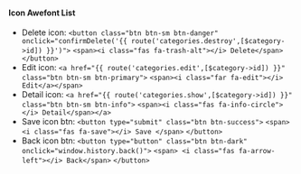 #### Icon Awefont List

-   Delete icon:
    `<button class="btn btn-sm btn-danger" onclick="confirmDelete('{{ route('categories.destroy',[$category->id]) }}')">`
    `<span><i class="fas fa-trash-alt"></i> Delete</span>
    </button>`
-   Edit icon:
    `<a href="{{ route('categories.edit',[$category->id]) }}" class="btn btn-sm btn-primary">`
    `<span><i class="far fa-edit"></i> Edit</a></span>`
-   Detail icon:
    `<a href="{{ route('categories.show',[$category->id]) }}" class="btn btn-sm btn-info">`
    `<span><i class="fas fa-info-circle"></i> Detail</span></a>`
-   Save icon btn:
    `<button type="submit" class="btn btn-success">`
    `<span> <i class="fas fa-save"></i> Save </span>`
    `</button>`
-   Back icon btn:
    `<button type="button" class="btn btn-dark" onclick="window.history.back()">`
    `<span> <i class="fas fa-arrow-left"></i> Back</span>`
    `</button>`
